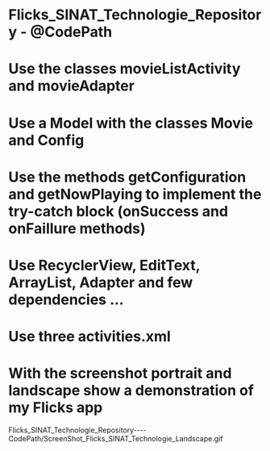 # Flicks_SINAT_Technologie_Repository - @CodePath
# Use the classes movieListActivity and movieAdapter
# Use a Model with the classes Movie and Config
# Use the methods getConfiguration and getNowPlaying to implement the try-catch block (onSuccess and onFaillure methods)
# Use RecyclerView, EditText, ArrayList, Adapter and few dependencies ...
# Use three activities.xml
# With the screenshot portrait and landscape show a demonstration of my Flicks app
Flicks_SINAT_Technologie_Repository----CodePath/ScreenShot_Flicks_SINAT_Technologie_Landscape.gif
